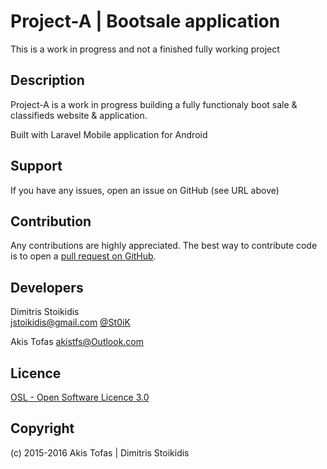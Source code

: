 
Project-A | Bootsale application
============================

This is a work in progress and not a finished fully working project

Description
-----------
Project-A is a work in progress building a fully functionaly boot sale & classifieds website & application.

Built with Laravel
Mobile application for Android

Support
-------
If you have any issues, open an issue on GitHub (see URL above)

Contribution
------------
Any contributions are highly appreciated. The best way to contribute code is to open a
[pull request on GitHub](https://help.github.com/articles/using-pull-requests).

Developers
---------
Dimitris Stoikidis  
jstoikidis@gmail.com
[@St0iK](https://twitter.com/St0iK)

Akis Tofas
akistfs@Outlook.com

Licence
-------
[OSL - Open Software Licence 3.0](http://opensource.org/licenses/osl-3.0.php)

Copyright
---------
(c) 2015-2016 Akis Tofas | Dimitris Stoikidis